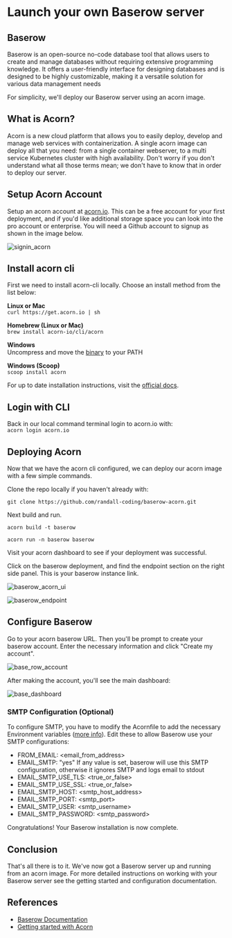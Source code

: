 # Launch your own Baserow server

## Baserow
Baserow is an open-source no-code database tool that allows users to create and manage databases without requiring extensive programming knowledge. It offers a user-friendly interface for designing databases and is designed to be highly customizable, making it a versatile solution for various data management needs

For simplicity, we'll deploy our Baserow server using an acorn image.


## What is Acorn?
Acorn is a new cloud platform that allows you to easily deploy, develop and manage web services with containerization.  A single acorn image can deploy all that you need: from a single container webserver, to a multi service Kubernetes cluster with high availability.  Don't worry if you don't understand what all those terms mean; we don't have to know that in order to deploy our server.

## Setup Acorn Account
Setup an acorn account at [acorn.io](https://acorn.io).  This can be a free account for your first deployment, and if you'd like additional storage space you can look into the pro account or enterprise.  You will need a Github account to signup as shown in the image below.

![signin_acorn](https://github.com/randall-coding/opensupports-docker/assets/39175191/d46815fb-d2d5-42cd-b93d-41ca541a63bd)

## Install acorn cli 
First we need to install acorn-cli locally.  Choose an install method from the list below:

**Linux or Mac** <br>
`curl https://get.acorn.io | sh`

**Homebrew (Linux or Mac)** <br>
`brew install acorn-io/cli/acorn`

**Windows** <br> 
Uncompress and move the [binary](https://cdn.acrn.io/cli/default_windows_amd64_v1/acorn.exe) to your PATH

**Windows (Scoop)** <br>
`scoop install acorn`

For up to date installation instructions, visit the [official docs](https://runtime-docs.acorn.io/installation/installing).

## Login with CLI
Back in our local command terminal login to acorn.io with: <br>
`acorn login acorn.io` 

## Deploying Acorn
Now that we have the acorn cli configured, we can deploy our acorn image with a few simple commands.

Clone the repo locally if you haven't already with:

`git clone https://github.com/randall-coding/baserow-acorn.git`

Next build and run.

`acorn build -t baserow`

`acorn run -n baserow baserow`

Visit your acorn dashboard to see if your deployment was successful.

Click on the baserow deployment, and find the endpoint section on the right side panel.  This is your baserow instance link.

![baserow_acorn_ui]()

![baserow_endpoint]()

## Configure Baserow

Go to your acorn baserow URL. Then you'll be prompt to create your baserow account. Enter the necessary information and click "Create my account".

![base_row_account]()

After making the account, you'll see the main dashboard:

![base_dashboard]()

### SMTP Configuration (Optional)

To configure SMTP, you have to modify the Acornfile to add the necessary Environment variables ([more info](https://baserow.io/docs/installation/configuration)). Edit these to allow Baserow use your SMTP configurations:

- FROM_EMAIL: <email_from_address>
- EMAIL_SMTP: "yes" If any value is set, baserow will use this SMTP configuration, otherwise it ignores SMTP and logs email to stdout
- EMAIL_SMTP_USE_TLS: <true_or_false>
- EMAIL_SMTP_USE_SSL: <true_or_false>
- EMAIL_SMTP_HOST: <smtp_host_address>
- EMAIL_SMTP_PORT: <smtp_port>
- EMAIL_SMTP_USER: <smtp_username>
- EMAIL_SMTP_PASSWORD: <smtp_password>

Congratulations! Your Baserow installation is now complete.

## Conclusion
That's all there is to it.  We've now got a Baserow server up and running from an acorn image.  For more detailed instructions on working with your Baserow server see the getting started and configuration documentation.

## References
* [Baserow Documentation](https://baserow.io/docs/index)
* [Getting started with Acorn](https://docs.acorn.io/getting-started)